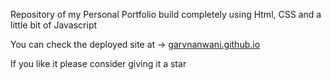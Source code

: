 Repository of my Personal Portfolio build completely using Html, CSS and a little bit of Javascript

You can check the deployed site at -> [garvnanwani.github.io](garvnanwani.github.io)  

If you like it please consider giving it a star
